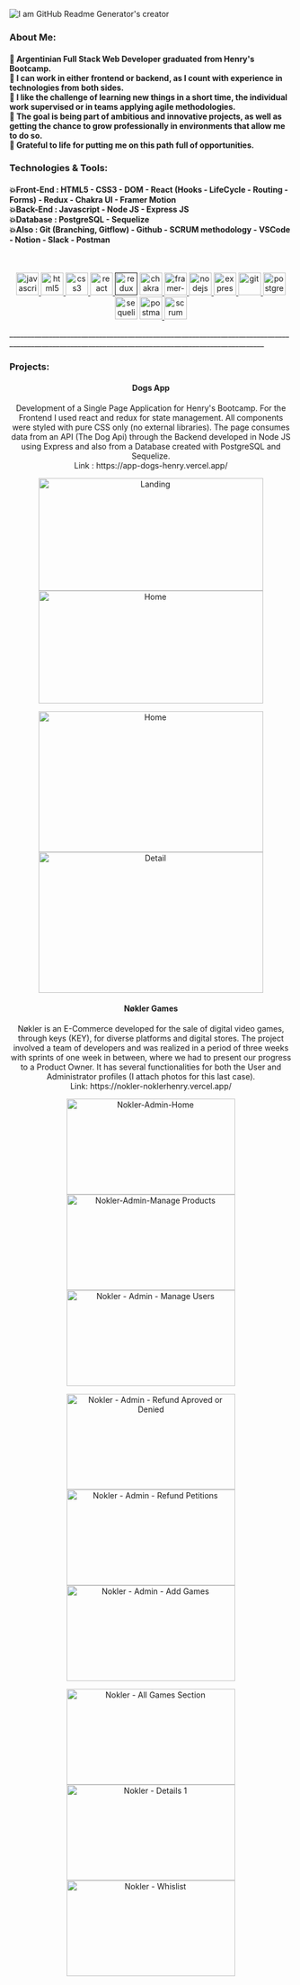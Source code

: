 ![I am GitHub Readme Generator's creator](https://img.wattpad.com/d665cf87d32bd994dd09a5f62b29661ba77e5bfc/68747470733a2f2f73332e616d617a6f6e6177732e636f6d2f776174747061642d6d656469612d736572766963652f53746f7279496d6167652f45656970787267334a45734869773d3d2d3933373733313039312e313633303734633433643032623638313132333035383537383230362e676966?s=fit&w=720&h=720)

<h3 align="left">About Me:</h3>
<h4 align="left">
🚀 Argentinian Full Stack Web Developer graduated from Henry's Bootcamp. <br>
🚀 I can work in either frontend or backend, as I count with experience in technologies from both sides. <br>
🚀 I like the challenge of learning new things in a short time, the individual work supervised or in teams applying agile methodologies. <br>
🚀 The goal is being part of ambitious and innovative projects, as well as getting the chance to grow professionally in environments that allow me to do so. <br>
🚀 Grateful to life for putting me on this path full of opportunities.
</h4>
<h3 align="left">Technologies & Tools:</h3>
<h4 align="left">
💥Front-End : HTML5 - CSS3 - DOM - React (Hooks - LifeCycle - Routing - Forms) - Redux - Chakra UI - Framer Motion <br>
💥Back-End : Javascript - Node JS - Express JS <br>
💥Database : PostgreSQL - Sequelize <br>
💥Also : Git (Branching, Gitflow) - Github - SCRUM methodology - VSCode - Notion - Slack - Postman 
</h4><br>
<p align="center">
<a href="https://developer.mozilla.org/en-US/docs/Web/JavaScript" target="_blank"> <img src="https://upload.wikimedia.org/wikipedia/commons/thumb/9/99/Unofficial_JavaScript_logo_2.svg/1024px-Unofficial_JavaScript_logo_2.svg.png" alt="javascript" width="40" height="40"/> </a> 
<a href="https://www.w3.org/html/" target="_blank"> <img src="https://upload.wikimedia.org/wikipedia/commons/thumb/3/38/HTML5_Badge.svg/600px-HTML5_Badge.svg.png" alt="html5" width="40" height="40"/> </a>
<a href="https://www.w3schools.com/css/" target="_blank"> <img src="https://cdn4.iconfinder.com/data/icons/social-media-logos-6/512/121-css3-512.png" alt="css3" width="40" height="40"/> </a> 
<a href="https://reactjs.org/" target="_blank"> <img src="https://seeklogo.com/images/R/react-logo-7B3CE81517-seeklogo.com.png" alt="react" width="40" height="40"/> </a> 
<a href="" target="_blank"><img src="https://seeklogo.com/images/R/redux-logo-9CA6836C12-seeklogo.com.png" alt="redux" width="40" height="40"/></a>
<a href="https://chakra-ui.com/" target="_blank"> <img src="https://avatars.githubusercontent.com/u/54212428?s=280&v=4" alt="chakraUI" width="40" height="40"/> </a>
<a href="https://www.framer.com/motion/" target="_blank"> <img src="https://www.tpisoftware.com/tpu/File/html/202009/20200929151429/images/20200926171128.png" alt="framer-motion" width="40" height="40" /> </a>
<a href="https://nodejs.org" target="_blank"> <img src="https://cdn.pixabay.com/photo/2015/04/23/17/41/node-js-736399_960_720.png" alt="nodejs" height="40"/> </a>
<a href="https://expressjs.com" target="_blank"> <img src="https://i.cloudup.com/zfY6lL7eFa-3000x3000.png" alt="express" height="40"/> </a> 
<a href="https://git-scm.com/" target="_blank"> <img src="https://www.vectorlogo.zone/logos/git-scm/git-scm-icon.svg" alt="git" width="40" height="40"/> </a> 
<a href="https://www.postgresql.org" target="_blank"> <img src="https://upload.wikimedia.org/wikipedia/commons/thumb/2/29/Postgresql_elephant.svg/1200px-Postgresql_elephant.svg.png" alt="postgresql" width="40" height="40"/> </a>
 <a href="https://sequelize.org/" target="_blank"><img src="https://seeklogo.com/images/S/sequelize-logo-9A5075DB9F-seeklogo.com.png" alt="sequelize" width="40" height="40"/></a>
<a href="https://postman.com" target="_blank"> <img src="https://www.vectorlogo.zone/logos/getpostman/getpostman-icon.svg" alt="postman" width="40" height="40"/> </a>
<a href="https://www.scrum.org/" target="_blank"><img src="https://e7.pngegg.com/pngimages/746/427/png-clipart-scrum-logo-agile-software-development-scrum-master-text-logo.png" alt="scrum" width="40" height="40"/></a>
</p>
_____________________________________________________________________________________________________________________________________________________
<h3>Projects:</h3>
<h4 align="center">Dogs App</h4>
<p align="center">
Development of a Single Page Application for Henry's Bootcamp.
For the Frontend I used react and redux for state management.
All components were styled with pure CSS only (no external libraries).
The page consumes data from an API (The Dog Api) through the Backend developed in Node JS using Express and also from a Database created with PostgreSQL and Sequelize. <br>
Link : https://app-dogs-henry.vercel.app/
</p>
<p align="center">
<img width="400" height="200" alt="Landing" src="https://user-images.githubusercontent.com/86531814/161874780-2658a548-4b63-4343-bced-9d28d0ebde76.png">
<img width="400" height="200" alt="Home" src="https://user-images.githubusercontent.com/86531814/161874939-cc616471-4e04-4a3c-b562-b8c93f798104.png">
</p>
<p align="center">
<img width="400" height="250" alt="Home" src="https://user-images.githubusercontent.com/86531814/161875108-84af01e0-f700-4181-ba31-5080bcf4aac1.png">
<img width="400" height="250" alt="Detail" src="https://user-images.githubusercontent.com/86531814/161875162-991f145b-b539-4d45-9bce-053d35c888b8.png"> 
</p>
<h4 align="center">Nøkler Games</h4>
<p align="center">
Nøkler is an E-Commerce developed for the sale of digital video games, through keys (KEY), for diverse platforms and digital stores.
The project involved a team of developers and was realized in a period of three weeks with sprints of one week in between, where we had to present our progress to a Product Owner.
It has several functionalities for both the User and Administrator profiles (I attach photos for this last case). <br>
Link: https://nokler-noklerhenry.vercel.app/ 
</p>
<p align="center">
<img width="300" height="170" alt="Nokler-Admin-Home" src="https://user-images.githubusercontent.com/86531814/161883610-eb00dfc9-35f9-4017-9ab2-ec6f80a96859.png">
<img width="300" height="170" alt="Nokler-Admin-Manage Products" src="https://user-images.githubusercontent.com/86531814/161883945-1a42a850-4851-4fea-8c03-e4d49a9d7c4c.png">
<img width="300" height="170" alt="Nokler - Admin - Manage Users" src="https://user-images.githubusercontent.com/86531814/161884072-dd3a7bfd-f8b6-4c04-b3b8-118a7025faa5.png"> 
</p>
<p align="center">
<img width="300" height="170" alt="Nokler - Admin - Refund Aproved or Denied" src="https://user-images.githubusercontent.com/86531814/161884402-12c3627a-5fdd-4a56-b5de-d289912d4c65.png">
<img width="300" height="170" alt="Nokler - Admin - Refund Petitions" src="https://user-images.githubusercontent.com/86531814/161884481-eaaf6dc1-9ac0-4f5e-a4bf-79c36b45b9b1.png">
<img  width="300" height="170" alt="Nokler - Admin - Add Games" src="https://user-images.githubusercontent.com/86531814/161884635-d93a3e4f-89e3-4d6d-8449-2ed9b79cf344.png">
</p>
<p align="center">
<img width="300" height="170"alt="Nokler - All Games Section" src="https://user-images.githubusercontent.com/86531814/161884901-6ac04ed7-ac8b-46ba-a916-4894d0dd8a5b.png">
<img width="300" height="170" alt="Nokler - Details 1" src="https://user-images.githubusercontent.com/86531814/161884947-469c26a3-6e59-4a95-9501-7699a2bafff4.png">
<img width="300" height="170" alt="Nokler - Whislist" src="https://user-images.githubusercontent.com/86531814/161885002-4476183d-4571-4e81-a8e9-a636ab15f534.png"> 
</p>
